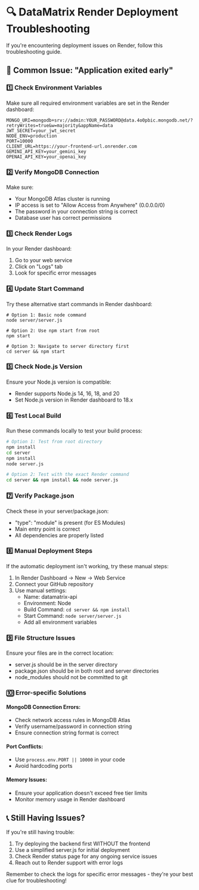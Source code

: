 # 🔍 DataMatrix Render Deployment Troubleshooting

If you're encountering deployment issues on Render, follow this troubleshooting guide.

## 🚨 Common Issue: "Application exited early"

### 1️⃣ Check Environment Variables

Make sure all required environment variables are set in the Render dashboard:

```
MONGO_URI=mongodb+srv://admin:YOUR_PASSWORD@data.4o0pbic.mongodb.net/?retryWrites=true&w=majority&appName=data
JWT_SECRET=your_jwt_secret
NODE_ENV=production
PORT=10000
CLIENT_URL=https://your-frontend-url.onrender.com
GEMINI_API_KEY=your_gemini_key
OPENAI_API_KEY=your_openai_key
```

### 2️⃣ Verify MongoDB Connection

Make sure:
- Your MongoDB Atlas cluster is running
- IP access is set to "Allow Access from Anywhere" (0.0.0.0/0)
- The password in your connection string is correct
- Database user has correct permissions

### 3️⃣ Check Render Logs

In your Render dashboard:
1. Go to your web service
2. Click on "Logs" tab
3. Look for specific error messages

### 4️⃣ Update Start Command

Try these alternative start commands in Render dashboard:

```
# Option 1: Basic node command
node server/server.js

# Option 2: Use npm start from root
npm start

# Option 3: Navigate to server directory first
cd server && npm start
```

### 5️⃣ Check Node.js Version

Ensure your Node.js version is compatible:
- Render supports Node.js 14, 16, 18, and 20
- Set Node.js version in Render dashboard to 18.x

### 6️⃣ Test Local Build

Run these commands locally to test your build process:

```bash
# Option 1: Test from root directory
npm install
cd server 
npm install
node server.js

# Option 2: Test with the exact Render command
cd server && npm install && node server.js
```

### 7️⃣ Verify Package.json

Check these in your server/package.json:
- "type": "module" is present (for ES Modules)
- Main entry point is correct
- All dependencies are properly listed

### 8️⃣ Manual Deployment Steps

If the automatic deployment isn't working, try these manual steps:

1. In Render Dashboard → New → Web Service
2. Connect your GitHub repository
3. Use manual settings:
   - Name: datamatrix-api
   - Environment: Node
   - Build Command: `cd server && npm install`
   - Start Command: `node server/server.js`
   - Add all environment variables

### 9️⃣ File Structure Issues

Ensure your files are in the correct location:
- server.js should be in the server directory
- package.json should be in both root and server directories
- node_modules should not be committed to git

### 🔟 Error-specific Solutions

#### MongoDB Connection Errors:
- Check network access rules in MongoDB Atlas
- Verify username/password in connection string
- Ensure connection string format is correct

#### Port Conflicts:
- Use `process.env.PORT || 10000` in your code
- Avoid hardcoding ports

#### Memory Issues:
- Ensure your application doesn't exceed free tier limits
- Monitor memory usage in Render dashboard

## 📞 Still Having Issues?

If you're still having trouble:

1. Try deploying the backend first WITHOUT the frontend
2. Use a simplified server.js for initial deployment
3. Check Render status page for any ongoing service issues
4. Reach out to Render support with error logs

Remember to check the logs for specific error messages - they're your best clue for troubleshooting!